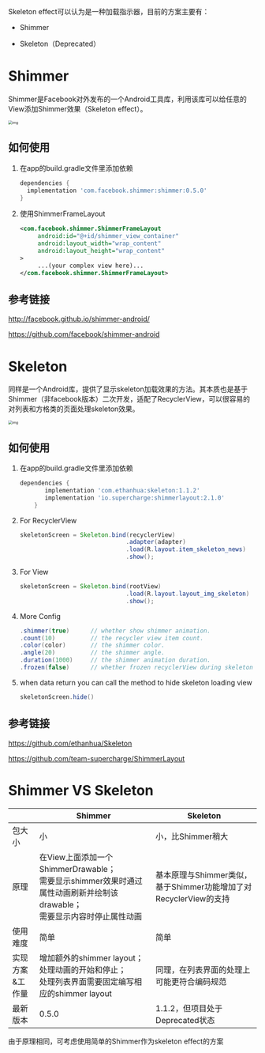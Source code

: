 Skeleton effect可以认为是一种加载指示器，目前的方案主要有：

- Shimmer

- Skeleton（Deprecated）

# Shimmer

Shimmer是Facebook对外发布的一个Android工具库，利用该库可以给任意的View添加Shimmer效果（Skeleton effect）。

<img src="http://facebook.github.io/shimmer-android/images/shimmer-small.gif" alt="img" style="zoom:50%;" />

## 如何使用

1. 在app的build.gradle文件里添加依赖

   ```groovy
   dependencies {
     implementation 'com.facebook.shimmer:shimmer:0.5.0'
   }
   ```



2. 使用ShimmerFrameLayout

   ```xml
   <com.facebook.shimmer.ShimmerFrameLayout
        android:id="@+id/shimmer_view_container"
        android:layout_width="wrap_content"
        android:layout_height="wrap_content"
   >
        ...(your complex view here)...
   </com.facebook.shimmer.ShimmerFrameLayout>
   ```



## 参考链接

http://facebook.github.io/shimmer-android/ 

https://github.com/facebook/shimmer-android



# Skeleton

同样是一个Android库，提供了显示skeleton加载效果的方法。其本质也是基于Shimmer（非facebook版本）二次开发，适配了RecyclerView，可以很容易的对列表和方格类的页面处理skeleton效果。

<img src="https://github.com/ethanhua/Skeleton/raw/master/screenshots/01.gif" alt="img" style="zoom: 50%;" />

## 如何使用

1. 在app的build.gradle文件里添加依赖

   ```groovy
   dependencies {
          implementation 'com.ethanhua:skeleton:1.1.2'
          implementation 'io.supercharge:shimmerlayout:2.1.0'
       }
   ```

   

2. For RecyclerView

   ```java
   skeletonScreen = Skeleton.bind(recyclerView)
                                 .adapter(adapter)
                                 .load(R.layout.item_skeleton_news)
                                 .show();
   ```

   

3. For View

   ```java
   skeletonScreen = Skeleton.bind(rootView)
                                 .load(R.layout.layout_img_skeleton)
                                 .show();
   ```

   

4. More Config

   ```java
   .shimmer(true)      // whether show shimmer animation.                      default is true
   .count(10)          // the recycler view item count.                        default is 10
   .color(color)       // the shimmer color.                                   default is #a2878787
   .angle(20)          // the shimmer angle.                                   default is 20;
   .duration(1000)     // the shimmer animation duration.                      default is 1000;
   .frozen(false)      // whether frozen recyclerView during skeleton showing  default is true; 
   ```

   

5. when data return you can call the method to hide skeleton loading view

   ```java
   skeletonScreen.hide()
   ```

   

## 参考链接

https://github.com/ethanhua/Skeleton

https://github.com/team-supercharge/ShimmerLayout

# Shimmer VS Skeleton

|                 | Shimmer                                                      | Skeleton                                                     |
| --------------- | ------------------------------------------------------------ | ------------------------------------------------------------ |
| 包大小          | 小                                                           | 小，比Shimmer稍大                                            |
| 原理            | 在View上面添加一个ShimmerDrawable；<br />需要显示shimmer效果时通过属性动画刷新并绘制该drawable；<br />需要显示内容时停止属性动画 | 基本原理与Shimmer类似，基于Shimmer功能增加了对RecyclerView的支持 |
| 使用难度        | 简单                                                         | 简单                                                         |
| 实现方案&工作量 | 增加额外的shimmer layout；<br />处理动画的开始和停止；<br />处理列表界面需要固定编写相应的shimmer layout | 同理，在列表界面的处理上可能更符合编码规范                   |
| 最新版本        | 0.5.0                                                        | 1.1.2，但项目处于Deprecated状态                              |

由于原理相同，可考虑使用简单的Shimmer作为skeleton effect的方案